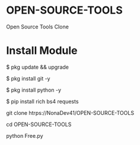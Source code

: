 # OPEN-SOURCE-TOOLS
Open Source Tools Clone 

# Install Module #

$ pkg update && upgrade

$ pkg install git -y

$ pkg install python -y

$ pip install rich bs4 requests

git clone htrps://NonaDev41/OPEN-SOURCE-TOOLS

cd OPEN-SOURCE-TOOLS

python Free.py
